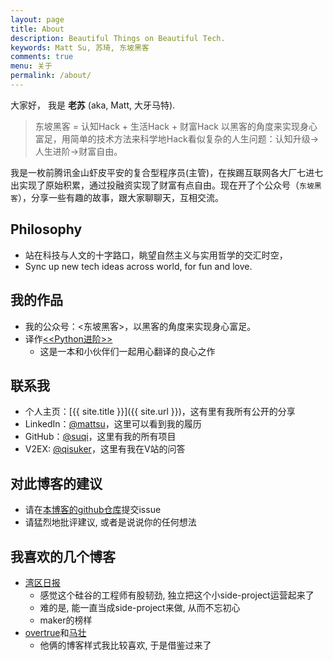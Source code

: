 ```yaml
---
layout: page
title: About
description: Beautiful Things on Beautiful Tech.
keywords: Matt Su, 苏琦, 东坡黑客
comments: true
menu: 关于
permalink: /about/
---
```


大家好， 我是 **老苏** (aka, Matt, 大牙马特). 

> 东坡黑客 = 认知Hack + 生活Hack + 财富Hack
> 以黑客的角度来实现身心富足，用简单的技术方法来科学地Hack看似复杂的人生问题：认知升级->人生进阶->财富自由。

我是一枚前腾讯金山虾皮平安的复合型程序员(主管)，在挨踢互联网各大厂七进七出实现了原始积累，通过投融资实现了财富有点自由。现在开了个公众号（`东坡黑客`），分享一些有趣的故事，跟大家聊聊天，互相交流。


## Philosophy
- 站在科技与人文的十字路口，眺望自然主义与实用哲学的交汇时空，
- Sync up new tech ideas across world, for fun and love.


## 我的作品
- 我的公众号：<东坡黑客>，以黑客的角度来实现身心富足。
- 译作[<<Python进阶>>](http://interpy.eastlakeside.com/)
	- 这是一本和小伙伴们一起用心翻译的良心之作


## 联系我
* 个人主页：[{{ site.title }}]({{ site.url }})，这有里有我所有公开的分享
* LinkedIn：[@mattsu](https://www.linkedin.com/in/mattsu)，这里可以看到我的履历
* GitHub：[@suqi](https://github.com/suqi)，这里有我的所有项目
* V2EX: [@qisuker](https://www.v2ex.com/member/qisuker)，这里有我在V站的问答

## 对此博客的建议
- 请在[本博客的github仓库](https://github.com/suqi/suqi.github.io/issues)提交issue
- 请猛烈地批评建议, 或者是说说你的任何想法


## 我喜欢的几个博客
- [湾区日报](https://wanqu.co/)
    - 感觉这个硅谷的工程师有股韧劲, 独立把这个小side-project运营起来了
    - 难的是, 能一直当成side-project来做, 从而不忘初心
    - maker的榜样
- [overtrue](https://github.com/overtrue/overtrue.github.io)和[马壮](http://mazhuang.org)
    - 他俩的博客样式我比较喜欢, 于是借鉴过来了


